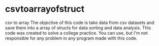 # csvtoarrayofstruct
csv to array
The objective of this code is take data from csv datasets and save them into a array of structs for data sorting and data analysis.
This code was created to solve a college practice. You can use, but I'm not responsible for any problem in any program made with this code.
